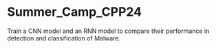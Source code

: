 # Summer_Camp_CPP24
Train a CNN model and an RNN model to compare their performance in detection and classification of Malware. 
